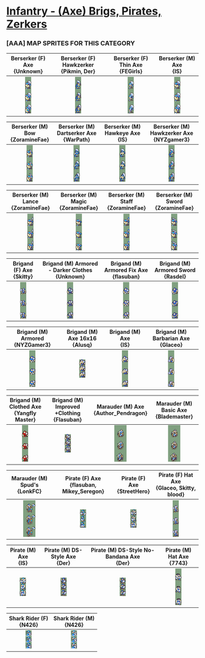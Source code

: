 # [Infantry - (Axe) Brigs, Pirates, Zerkers](../)

### [AAA] MAP SPRITES FOR THIS CATEGORY


|Berserker (F) Axe <br> {Unknown}|Berserker (F) Hawkzerker <br> {Pikmin, Der}|Berserker (F) Thin Axe <br> {FEGirls}|Berserker (M) Axe <br> {IS}|
| :---: | :---: | :---: | :---: |
|<img alt="Berserker (F) Axe {Unknown}-stand" src="Berserker (F) Axe {Unknown}-stand.png" />|<img alt="Berserker (F) Hawkzerker {Pikmin, Der}-stand" src="Berserker (F) Hawkzerker {Pikmin, Der}-stand.png" />|<img alt="Berserker (F) Thin Axe {FEGirls}-stand" src="Berserker (F) Thin Axe {FEGirls}-stand.png" />|<img alt="Berserker (M) Axe {IS}-stand" src="Berserker (M) Axe {IS}-stand.png" />|


|Berserker (M) Bow <br> {ZoramineFae}|Berserker (M) Dartserker Axe <br> {WarPath}|Berserker (M) Hawkeye Axe <br> {IS}|Berserker (M) Hawkzerker Axe <br> {NYZgamer3}|
| :---: | :---: | :---: | :---: |
|<img alt="Berserker (M) Bow {ZoramineFae}-stand" src="Berserker (M) Bow {ZoramineFae}-stand.png" />|<img alt="Berserker (M) Dartserker Axe {WarPath}-stand" src="Berserker (M) Dartserker Axe {WarPath}-stand.png" />|<img alt="Berserker (M) Hawkeye Axe {IS}-stand" src="Berserker (M) Hawkeye Axe {IS}-stand.png" />|<img alt="Berserker (M) Hawkzerker Axe {NYZgamer3}-stand" src="Berserker (M) Hawkzerker Axe {NYZgamer3}-stand.png" />|


|Berserker (M) Lance <br> {ZoramineFae}|Berserker (M) Magic <br> {ZoramineFae}|Berserker (M) Staff <br> {ZoramineFae}|Berserker (M) Sword <br> {ZoramineFae}|
| :---: | :---: | :---: | :---: |
|<img alt="Berserker (M) Lance {ZoramineFae}-stand" src="Berserker (M) Lance {ZoramineFae}-stand.png" />|<img alt="Berserker (M) Magic {ZoramineFae}-stand" src="Berserker (M) Magic {ZoramineFae}-stand.png" />|<img alt="Berserker (M) Staff {ZoramineFae}-stand" src="Berserker (M) Staff {ZoramineFae}-stand.png" />|<img alt="Berserker (M) Sword {ZoramineFae}-stand" src="Berserker (M) Sword {ZoramineFae}-stand.png" />|


|Brigand (F) Axe <br> {Skitty}|Brigand (M) Armored - Darker Clothes <br> {Unknown}|Brigand (M) Armored Fix Axe <br> {flasuban}|Brigand (M) Armored Sword <br> {Rasdel}|
| :---: | :---: | :---: | :---: |
|<img alt="Brigand (F) Axe {Skitty}-stand" src="Brigand (F) Axe {Skitty}-stand.png" />|<img alt="Brigand (M) Armored - Darker Clothes {Unknown}-stand" src="Brigand (M) Armored - Darker Clothes {Unknown}-stand.png" />|<img alt="Brigand (M) Armored Fix Axe {flasuban}-stand" src="Brigand (M) Armored Fix Axe {flasuban}-stand.png" />|<img alt="Brigand (M) Armored Sword {Rasdel}-stand" src="Brigand (M) Armored Sword {Rasdel}-stand.png" />|


|Brigand (M) Armored <br> {NYZGamer3}|Brigand (M) Axe 16x16 <br> {Alusq}|Brigand (M) Axe <br> {IS}|Brigand (M) Barbarian Axe <br> {Glaceo}|
| :---: | :---: | :---: | :---: |
|<img alt="Brigand (M) Armored {NYZGamer3}-stand" src="Brigand (M) Armored {NYZGamer3}-stand.png" />|<img alt="Brigand (M) Axe 16x16 {Alusq}-stand" src="Brigand (M) Axe 16x16 {Alusq}-stand.png" />|<img alt="Brigand (M) Axe {IS}-stand" src="Brigand (M) Axe {IS}-stand.png" />|<img alt="Brigand (M) Barbarian Axe {Glaceo}-stand" src="Brigand (M) Barbarian Axe {Glaceo}-stand.png" />|


|Brigand (M) Clothed Axe <br> {Yangfly Master}|Brigand (M) Improved +Clothing <br> {Flasuban}|Marauder (M) Axe <br> {Author_Pendragon}|Marauder (M) Basic Axe <br> {Blademaster}|
| :---: | :---: | :---: | :---: |
|<img alt="Brigand (M) Clothed Axe {Yangfly Master}-stand" src="Brigand (M) Clothed Axe {Yangfly Master}-stand.png" />|<img alt="Brigand (M) Improved +Clothing {Flasuban}-stand" src="Brigand (M) Improved +Clothing {Flasuban}-stand.png" />|<img alt="Marauder (M) Axe {Author_Pendragon}-stand" src="Marauder (M) Axe {Author_Pendragon}-stand.png" />|<img alt="Marauder (M) Basic Axe {Blademaster}-stand" src="Marauder (M) Basic Axe {Blademaster}-stand.png" />|


|Marauder (M) Spud's <br> {LonkFC}|Pirate (F) Axe <br> {flasuban, Mikey_Seregon}|Pirate (F) Axe <br> {StreetHero}|Pirate (F) Hat Axe <br> {Glaceo, Skitty, blood}|
| :---: | :---: | :---: | :---: |
|<img alt="Marauder (M) Spud's {LonkFC}-stand" src="Marauder (M) Spud's {LonkFC}-stand.png" />|<img alt="Pirate (F) Axe {flasuban, Mikey_Seregon}-stand" src="Pirate (F) Axe {flasuban, Mikey_Seregon}-stand.png" />|<img alt="Pirate (F) Axe {StreetHero}-stand" src="Pirate (F) Axe {StreetHero}-stand.png" />|<img alt="Pirate (F) Hat Axe {Glaceo, Skitty, blood}-stand" src="Pirate (F) Hat Axe {Glaceo, Skitty, blood}-stand.png" />|


|Pirate (M) Axe <br> {IS}|Pirate (M) DS-Style Axe <br> {Der}|Pirate (M) DS-Style No-Bandana Axe <br> {Der}|Pirate (M) Hat Axe <br> {7743}|
| :---: | :---: | :---: | :---: |
|<img alt="Pirate (M) Axe {IS}-stand" src="Pirate (M) Axe {IS}-stand.png" />|<img alt="Pirate (M) DS-Style Axe {Der}-stand" src="Pirate (M) DS-Style Axe {Der}-stand.png" />|<img alt="Pirate (M) DS-Style No-Bandana Axe {Der}-stand" src="Pirate (M) DS-Style No-Bandana Axe {Der}-stand.png" />|<img alt="Pirate (M) Hat Axe {7743}-stand" src="Pirate (M) Hat Axe {7743}-stand.png" />|


|Shark Rider (F) <br> {N426}|Shark Rider (M) <br> {N426}|
| :---: | :---: |
|<img alt="Shark Rider (F) {N426}-stand" src="Shark Rider (F) {N426}-stand.png" />|<img alt="Shark Rider (M) {N426}-stand" src="Shark Rider (M) {N426}-stand.png" />|


